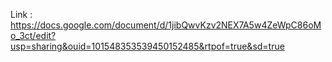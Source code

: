 Link : https://docs.google.com/document/d/1jibQwvKzv2NEX7A5w4ZeWpC86oMo_3ct/edit?usp=sharing&ouid=101548353539450152485&rtpof=true&sd=true